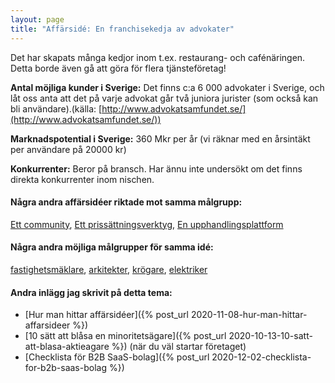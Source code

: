 ```yaml
---
layout: page
title: "Affärsidé: En franchisekedja av advokater"
---
```

Det har skapats många kedjor inom t.ex. restaurang- och cafénäringen. Detta borde även gå att göra för flera tjänsteföretag!

**Antal möjliga kunder i Sverige:** Det finns c:a 6 000 advokater i Sverige, och låt oss anta att det på varje advokat går två juniora jurister (som också kan bli användare).(källa: [http://www.advokatsamfundet.se/](http://www.advokatsamfundet.se/))

**Marknadspotential i Sverige:** 360 Mkr per år (vi räknar med en årsintäkt per användare på 20000 kr)

**Konkurrenter:** Beror på bransch. Har ännu inte undersökt om det finns direkta konkurrenter inom nischen.

#### Några andra affärsidéer riktade mot samma målgrupp:
[Ett community](/affarsideer/ett-community-for-advokater/), [Ett prissättningsverktyg](/affarsideer/ett-prissattningsverktyg-for-advokater/), [En upphandlingsplattform](/affarsideer/en-upphandlingsplattform-for-advokater/)


#### Några andra möjliga målgrupper för samma idé:
[fastighetsmäklare](/affarsideer/en-franchisekedja-av-fastighetsmaklare/), [arkitekter](/affarsideer/en-franchisekedja-av-arkitekter/), [krögare](/affarsideer/en-franchisekedja-av-krogare/), [elektriker](/affarsideer/en-franchisekedja-av-elektriker/)

#### Andra inlägg jag skrivit på detta tema:
- [Hur man hittar affärsidéer]({% post_url 2020-11-08-hur-man-hittar-affarsideer %})
- [10 sätt att blåsa en minoritetsägare]({% post_url 2020-10-13-10-satt-att-blasa-aktieagare %}) (när du väl startar företaget)
- [Checklista för B2B SaaS-bolag]({% post_url 2020-12-02-checklista-for-b2b-saas-bolag %})


